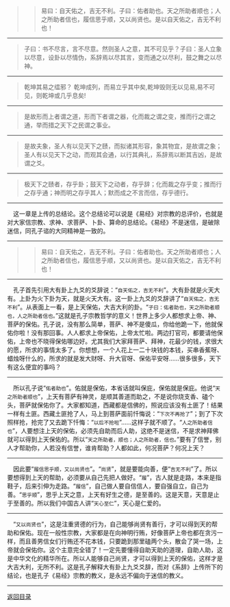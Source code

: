 > > 易曰：自天佑之，吉无不利。子曰：佑者助也。天之所助者顺也；人之所助者信也，履信思乎顺，又以尚贤也。是以自天佑之，吉无不利也！
___
> 子曰：书不尽言，言不尽意。然则圣人之意，其不可见乎？子曰：圣人立象以尽意，设卦以尽情伪，系辞焉以尽其言，变而通之以尽利，鼓之舞之以尽神。
___
> 乾坤其易之缊邪？ 乾坤成列，而易立乎其中矣,乾坤毁则无以见易,易不可见，则乾坤或几乎息矣!
___
> 是故形而上者谓之道，形而下者谓之器，化而裁之谓之变，推而行之谓之通，举而措之天下之民谓之事业。
___
> 是故夫象，圣人有以见天下之赜，而拟诸其形容，象其物宜，是故谓之象；圣人有以见天下之动，而观其会通，以行其典礼，系辞焉以断其吉凶，是故谓之爻。
___
> 极天下之赜者，存乎卦；鼓天下之动者，存乎辞；化而裁之存乎变；推而行之存乎通；神而明之存乎其人；默而成之不言而信，存乎德行。
___
&emsp;这一章是上传的总结论。这个总结论可以说是《易经》对宗教的总评价，也就是对大家信宗教、求神、求菩萨、卜卦、算命的总结论。《易经》不是迷信，是破除迷信，同孔子谘的大同精神是一致的。
___
> > 易曰：自天佑之，吉无不利。子曰：佑者助也。天之所助者顺也；人之所助者信也，履信思乎顺，又以尚贤也。是以自天佑之，吉无不利也！
___
&emsp;孔子首先引用大有卦上九爻的爻辞说：“``自天佑之，吉无不利``”。大有卦就是火天大有。上卦为火下卦为天，就是火天大有。这一卦上九爻的爻辞讲了“``自天佑之，吉无不利``”。从表面上一看，是上天保佑，大吉大利的卦。“``子曰：佑者助也，天之所助者顺也，人之所助者信也。``”这就是孔子宗教哲学的意义！世界上多少人都想求上帝、神、菩萨的保佑。孔子说，没有那么简单，菩萨、神不是傻瓜，你给他跪一下，他就保佑你啦！没有那回事。人人都求上帝保佑，上帝太忙啦。两边打官司，都要请他保佑，上帝也不晓得保佑哪边好。尤其我们大家拜菩萨、拜神，花最少的钱，求很大的愿，所求的事情太多了。你想想，一个人花上一二十块钱的本钱，买串香蕉呀、蜡烛呀什么的，所求的就是发大财呀、升大官呀、保佑平安呀……很多很多，天下有这么便宜的事吗？
___
&emsp;所以孔子说“``佑者助也``”。佑就是保佑，本省话就叫保庇，保佑就是保庇。他说“``天之所助者顺也``”，上天有菩萨有神灵，是顺其善道而助之，不是说你烧支香、磕个头，菩萨就保佑你了。大家都知道，西藏都是信佛的，照说应该没有土匪了！结果一样有土匪。西藏土匪抢了人，马上到菩萨面前忏悔说：“``下次不再抢了``”；到了下次照样抢，抢完了又去跪下忏悔：“``以后不抢啦``”……这样子就不顺了。“``人之所助者信也``”，人要想注上天的保佑，必须先自助而后人助，这绝不是迷信，不是求神拜佛就可以得到上天保佑的。所以“``天之所助者，顺也；人之所助者，信也。``”要有了信誉，别人才帮助你，人若没有信誉，谁肯帮助？人都如此，何况菩萨？何况上天？
___
&emsp;因此要“``履信思乎顺，又以尚贤也``”。“``尚贤``”，就是要能向善，便“``吉无不利``”了。所以要想得到上天的帮助，必须要从自己先把人做好。“``履``”，古人就是走路，本来是指鞋子，后来引伸为走路。“``履信``”，自己做人要自信信人，要自强自立，自己为善。“``思乎顺``”，思乎上天之意，上天有好生之德，是至善的。这是天意，天意是止于至善的。所以我们中国古人讲“``天心至仁``”，天心是仁爱的。
___
&emsp;“``又以尚贤也``”，这是注重贤德的行为，自己能够尚贤有善行，才可以得到天的帮助和保佑。现在一般性宗教，大家都是在向神明行贿，好像菩萨上帝也都在贪污一样，而且善男信女们行贿还不花本钱，只要跪到那里磕两个头，散会了哭一场，上帝就会保佑你。这个主意完全错了！一定先要懂得自助天助的道理，自助人助，这是中华文化的精华所在。所以人能够自己尚贤，才可以得到上天的保佑，这样才是大吉大利，无所不利。这是孔子解释大有卦上九爻爻辞，而对《系辞》上传所下的结论，也是孔子《易经》宗教的教义，是永远不偏向于迷信的教义。
___
[返回目录](../../../master/README.md#目录)